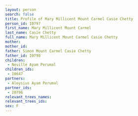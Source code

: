 ```yaml
---
layout: person
search: false
title: Profile of Mary Millicent Mount Carmel Casie Chetty
person_id: I0797
first_name: Mary Millicent Mount Carmel
last_name: Casie Chetty
full_name: Mary Millicent Mount Carmel Casie Chetty
mother: 
mother_id: 
father: Simon Mount Carmel Casie Chetty
father_id: I0798
children:
 - Neville Ayam Perumal
children_ids:
 - I0647
partners:
 - Aloysius Ayam Perumal
partner_ids:
 - I0796
relevant_trees_names:
relevant_trees_ids:
sex: F
---
```


